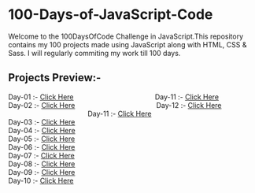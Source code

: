 # 100-Days-of-JavaScript-Code
Welcome to the 100DaysOfCode Challenge in JavaScript.This repository contains my 100 projects made using JavaScript along with HTML, CSS & Sass. I will regularly commiting my work till 100 days.

## Projects Preview:-
Day-01  :- [Click Here](https://sajalsatsangi.github.io/100-Days-of-JavaScript-Code/Day1-Day10/Day1/index.html) &nbsp;&nbsp;&nbsp;&nbsp;&nbsp;&nbsp;&nbsp;&nbsp;&nbsp;&nbsp;&nbsp;&nbsp;&nbsp;&nbsp;&nbsp;&nbsp;&nbsp;&nbsp;&nbsp;&nbsp;&nbsp;&nbsp;&nbsp;&nbsp;&nbsp;&nbsp;&nbsp;&nbsp;&nbsp;&nbsp;&nbsp;&nbsp;&nbsp;&nbsp;&nbsp;&nbsp;&nbsp;&nbsp;&nbsp;&nbsp; Day-11 :- [Click Here](https://sajalsatsangi.github.io/100-Days-of-JavaScript-Code/Day11-Day20/Day11/index.html) <br/>
Day-02  :- [Click Here](https://sajalsatsangi.github.io/100-Days-of-JavaScript-Code/Day1-Day10/Day2/index.html) &nbsp;&nbsp;&nbsp;&nbsp;&nbsp;&nbsp;&nbsp;&nbsp;&nbsp;&nbsp;&nbsp;&nbsp;&nbsp;&nbsp;&nbsp;&nbsp;&nbsp;&nbsp;&nbsp;&nbsp;&nbsp;&nbsp;&nbsp;&nbsp;&nbsp;&nbsp;&nbsp;&nbsp;&nbsp;&nbsp;&nbsp;&nbsp;&nbsp;&nbsp;&nbsp;&nbsp;&nbsp;&nbsp;&nbsp;&nbsp; Day-12 :- [Click Here](https://sajalsatsangi.github.io/100-Days-of-JavaScript-Code/Day11-Day20/Day12/index.html) <br/> &nbsp;&nbsp;&nbsp;&nbsp;&nbsp;&nbsp;&nbsp;&nbsp;&nbsp;&nbsp;&nbsp;&nbsp;&nbsp;&nbsp;&nbsp;&nbsp;&nbsp;&nbsp;&nbsp;&nbsp;&nbsp;&nbsp;&nbsp;&nbsp;&nbsp;&nbsp;&nbsp;&nbsp;&nbsp;&nbsp;&nbsp;&nbsp;&nbsp;&nbsp;&nbsp;&nbsp;&nbsp;&nbsp;&nbsp;&nbsp; Day-11 :- [Click Here](https://sajalsatsangi.github.io/100-Days-of-JavaScript-Code/Day11-Day20/Day13/index.html) <br/>
Day-03  :- [Click Here](https://sajalsatsangi.github.io/100-Days-of-JavaScript-Code/Day1-Day10/Day3/index.html) <br/>
Day-04  :- [Click Here](https://sajalsatsangi.github.io/100-Days-of-JavaScript-Code/Day1-Day10/Day4/index.html) <br/>
Day-05  :- [Click Here](https://sajalsatsangi.github.io/100-Days-of-JavaScript-Code/Day1-Day10/Day5/index.html) <br/>
Day-06  :- [Click Here](https://sajalsatsangi.github.io/100-Days-of-JavaScript-Code/Day1-Day10/Day6/index.html) <br/>
Day-07  :- [Click Here](https://sajalsatsangi.github.io/100-Days-of-JavaScript-Code/Day1-Day10/Day7/index.html) <br/>
Day-08  :- [Click Here](https://sajalsatsangi.github.io/100-Days-of-JavaScript-Code/Day1-Day10/Day8/index.html) <br/>
Day-09  :- [Click Here](https://sajalsatsangi.github.io/100-Days-of-JavaScript-Code/Day1-Day10/Day9/index.html) <br/>
Day-10 :- [Click Here](https://sajalsatsangi.github.io/100-Days-of-JavaScript-Code/Day1-Day10/Day10/index.html) <br/>
